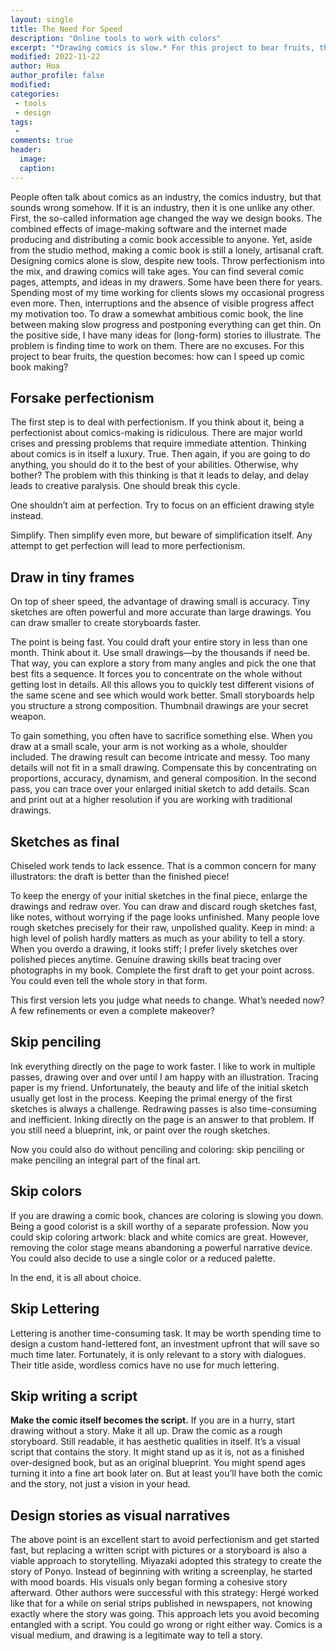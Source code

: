 ```yaml
---
layout: single
title: The Need For Speed
description: "Online tools to work with colors"
excerpt: "*Drawing comics is slow.* For this project to bear fruits, the question then becomes: how can I speed up comic-book making?"
modified: 2022-11-22
author: Hoa
author_profile: false
modified:
categories:
 - tools
 - design
tags:
 - 
comments: true
header:
  image:
  caption:
---
```


People often talk about comics as an industry, the comics industry, but that sounds wrong somehow. If it is an industry, then it is one unlike any other. First, the so-called information age changed the way we design books. The combined effects of image-making software and the internet made producing and distributing a comic book accessible to anyone.
Yet, aside from the studio method, making a comic book is still a lonely, artisanal craft. Designing comics alone is slow, despite new tools. Throw perfectionism into the mix, and drawing comics will take ages. You can find several comic pages, attempts, and ideas in my drawers. Some have been there for years. Spending most of my time working for clients slows my occasional progress even more. Then, interruptions and the absence of visible progress affect my motivation too. To draw a somewhat ambitious comic book, the line between making slow progress and postponing everything can get thin. On the positive side, I have many ideas for (long-form) stories to illustrate. The problem is finding time to work on them. There are no excuses. For this project to bear fruits, the question becomes: how can I speed up comic book making?

## Forsake perfectionism

The first step is to deal with perfectionism. If you think about it, being a perfectionist about comics-making is ridiculous. There are major world crises and pressing problems that require immediate attention. Thinking about comics is in itself a luxury. True. Then again, if you are going to do anything, you should do it to the best of your abilities. Otherwise, why bother? The problem with this thinking is that it leads to delay, and delay leads to creative paralysis. One should break this cycle.

One shouldn’t aim at perfection. Try to focus on an efficient drawing style instead.

Simplify. Then simplify even more, but beware of simplification itself. Any attempt to get perfection will lead to more perfectionism.

## Draw in tiny frames

On top of sheer speed, the advantage of drawing small is accuracy. Tiny sketches are often powerful and more accurate than large drawings. You can draw smaller to create storyboards faster.

The point is being fast. You could draft your entire story in less than one month. Think about it. Use small drawings—by the thousands if need be. That way, you can explore a story from many angles and pick the one that best fits a sequence. It forces you to concentrate on the whole without getting lost in details. All this allows you to quickly test different visions of the same scene and see which would work better. Small storyboards help you structure a strong composition. Thumbnail drawings are your secret weapon.

To gain something, you often have to sacrifice something else. When you draw at a small scale, your arm is not working as a whole, shoulder included. The drawing result can become intricate and messy. Too many details will not fit in a small drawing. Compensate this by concentrating on proportions, accuracy, dynamism, and general composition. In the second pass, you can trace over your enlarged initial sketch to add details. Scan and print out at a higher resolution if you are working with traditional drawings.

## Sketches as final

Chiseled work tends to lack essence. That is a common concern for many illustrators: the draft is better than the finished piece!

To keep the energy of your initial sketches in the final piece, enlarge the drawings and redraw over. You can draw and discard rough sketches fast, like notes, without worrying if the page looks unfinished. Many people love rough sketches precisely for their raw, unpolished quality. Keep in mind: a high level of polish hardly matters as much as your ability to tell a story. When you overdo a drawing, it looks stiff; I prefer lively sketches over polished pieces anytime. Genuine drawing skills beat tracing over photographs in my book. Complete the first draft to get your point across. You could even tell the whole story in that form.

This first version lets you judge what needs to change. What’s needed now? A few refinements or even a complete makeover?


## Skip penciling 

Ink everything directly on the page to work faster. I like to work in multiple passes, drawing over and over until I am happy with an illustration. Tracing paper is my friend. Unfortunately, the beauty and life of the initial sketch usually get lost in the process. Keeping the primal energy of the first sketches is always a challenge. Redrawing passes is also time-consuming and inefficient. Inking directly on the page is an answer to that problem. If you still need a blueprint, ink, or paint over the rough sketches.

Now you could also do without penciling and coloring: skip penciling or make penciling an integral part of the final art.

## Skip colors

If you are drawing a comic book, chances are coloring is slowing you down. Being a good colorist is a skill worthy of a separate profession. Now you could skip coloring artwork: black and white comics are great. However, removing the color stage means abandoning a powerful narrative device. You could also decide to use a single color or a reduced palette.

In the end, it is all about choice.

## Skip Lettering

Lettering is another time-consuming task. It may be worth spending time to design a custom hand-lettered font, an investment upfront that will save so much time later. Fortunately, it is only relevant to a story with dialogues. Their title aside, wordless comics have no use for much lettering.

## Skip writing a script


**Make the comic itself becomes the script.** If you are in a hurry, start drawing without a story. Make it all up. Draw the comic as a rough storyboard. Still readable, it has aesthetic qualities in itself. It’s a visual script that contains the story. It might stand up as it is, not as a finished over-designed book, but as an original blueprint. You might spend ages turning it into a fine art book later on. But at least you’ll have both the comic and the story, not just a vision in your head.

## Design stories as visual narratives

The above point is an excellent start to avoid perfectionism and get started fast, but replacing a written script with pictures or a storyboard is also a viable approach to storytelling. Miyazaki adopted this strategy to create the story of Ponyo. Instead of beginning with writing a screenplay, he started with mood boards. His visuals only began forming a cohesive story afterward. Other authors were successful with this strategy: Hergé worked like that for a while on serial strips published in newspapers, not knowing exactly where the story was going. This approach lets you avoid becoming entangled with a script. You could go wrong or right either way. Comics is a visual medium, and drawing is a legitimate way to tell a story. 